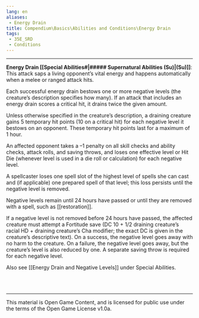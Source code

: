 ```yaml
---
lang: en
aliases:
 - Energy Drain
title: Compendium\Basics\Abilities and Conditions\Energy Drain
tags: 
 - 35E_SRD
 - Conditions
---
```


---
**Energy Drain [[Special Abilities#|##### Supernatural Abilities (Su)|(Su)]]**: This attack saps a living opponent’s vital energy and happens automatically when a melee or ranged attack hits. 

Each successful energy drain bestows one or more negative levels (the creature’s description specifies how many). If an attack that includes an energy drain scores a critical hit, it drains twice the given amount.

Unless otherwise specified in the creature’s description, a draining creature gains 5 temporary hit points (10 on a critical hit) for each negative level it bestows on an opponent. These temporary hit points last for a maximum of 1 hour. 

An affected opponent takes a –1 penalty on all skill checks and ability checks, attack rolls, and saving throws, and loses one effective level or Hit Die (whenever level is used in a die roll or calculation) for each negative level. 

A spellcaster loses one spell slot of the highest level of spells she can cast and (if applicable) one prepared spell of that level; this loss persists until the negative level is removed. 

Negative levels remain until 24 hours have passed or until they are removed with a spell, such as [[restoration]]. 

If a negative level is not removed before 24 hours have passed, the affected creature must attempt a Fortitude save (DC 10 + 1/2 draining creature’s racial HD + draining creature’s Cha modifier; the exact DC is given in the creature’s descriptive text). On a success, the negative level goes away with no harm to the creature. On a failure, the negative level goes away, but the creature’s level is also reduced by one. A separate saving throw is required for each negative level.  

Also see [[Energy Drain and Negative Levels]] under Special Abilities.


<br><br>



---



This material is Open Game Content, and is licensed for public use under the terms of the Open Game License v1.0a.

